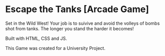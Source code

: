 # Escape the Tanks [Arcade Game] 

Set in the Wild West! Your job is to suivive and avoid the volleys of bombs shot from tanks. The longer you stand the harder it becomes!

Built with HTML, CSS and JS. 

This Game was created for a University Project.
